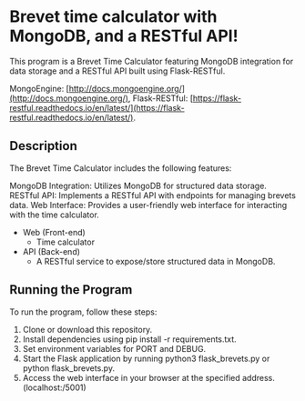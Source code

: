 # Brevet time calculator with MongoDB, and a RESTful API!

This program is a Brevet Time Calculator featuring MongoDB integration for data storage and a RESTful API built using Flask-RESTful.

MongoEngine: [http://docs.mongoengine.org/](http://docs.mongoengine.org/), 
Flask-RESTful: [https://flask-restful.readthedocs.io/en/latest/](https://flask-restful.readthedocs.io/en/latest/).

## Description
The Brevet Time Calculator includes the following features:

MongoDB Integration: Utilizes MongoDB for structured data storage.
RESTful API: Implements a RESTful API with endpoints for managing brevets data.
Web Interface: Provides a user-friendly web interface for interacting with the time calculator.

* Web (Front-end)
	* Time calculator
* API (Back-end)
	* A RESTful service to expose/store structured data in MongoDB.


## Running the Program
To run the program, follow these steps:

1. Clone or download this repository.
2. Install dependencies using pip install -r requirements.txt.
3. Set environment variables for PORT and DEBUG.
4. Start the Flask application by running python3 flask_brevets.py or python flask_brevets.py.
5. Access the web interface in your browser at the specified address. (localhost:/5001)


